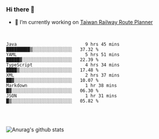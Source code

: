 ### Hi there 👋

- 🔭 I’m currently working on [Taiwan Railway Route Planner](https://github.com/Taiwan-Railway-Route-Planner)

<br/>

<!--START_SECTION:waka-->

```text
Java                          9 hrs 45 mins   █████████▒░░░░░░░░░░░░░░░   37.32 %
YAML                          5 hrs 51 mins   █████▓░░░░░░░░░░░░░░░░░░░   22.39 %
TypeScript                    4 hrs 34 mins   ████▒░░░░░░░░░░░░░░░░░░░░   17.48 %
XML                           2 hrs 37 mins   ██▓░░░░░░░░░░░░░░░░░░░░░░   10.07 %
Markdown                      1 hr 38 mins    █▓░░░░░░░░░░░░░░░░░░░░░░░   06.30 %
JSON                          1 hr 31 mins    █▒░░░░░░░░░░░░░░░░░░░░░░░   05.82 %
```

<!--END_SECTION:waka-->

<br/>
<br/>

![Anurag's github stats](https://github-readme-stats.vercel.app/api?username=DepickereSven&show_icons=true&theme=tokyonight)



<!--
**DepickereSven/DepickereSven** is a ✨ _special_ ✨ repository because its `README.md` (this file) appears on your GitHub profile.

Here are some ideas to get you started:

- 🔭 I’m currently working on ...
- 🌱 I’m currently learning ...
- 👯 I’m looking to collaborate on ...
- 🤔 I’m looking for help with ...
- 💬 Ask me about ...
- 📫 How to reach me: ...
- 😄 Pronouns: ...
- ⚡ Fun fact: ...
-->
